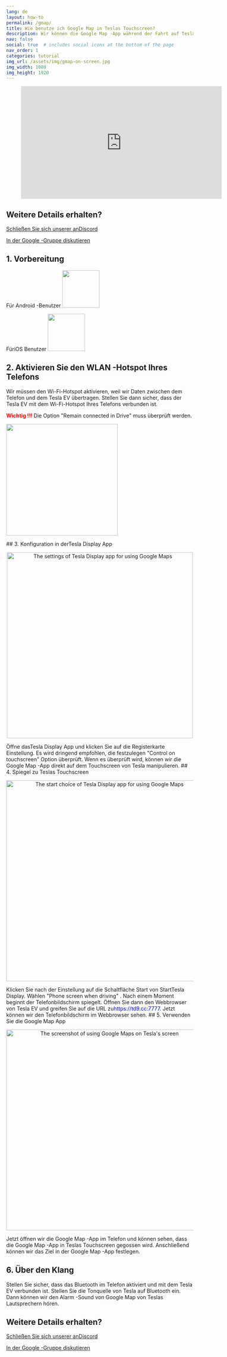 ```yaml
---
lang: de
layout: how-to
permalink: /gmap/
title: Wie benutze ich Google Map in Teslas Touchscreen?
description: Wir können die Google Map -App während der Fahrt auf Teslas Big Touchscreen übertragen und die Google Map -App sogar direkt auf Teslas Touchscreen manipulieren.
nav: false
social: true  # includes social icons at the bottom of the page
nav_order: 1
categories: tutorial
img_url: /assets/img/gmap-on-screen.jpg
img_width: 1080
img_height: 1920
---
```

<!-- _pages/gmap.md -->
<!-- blank line -->
<figure class= "video-container" >
  <iframe width= "540"  height= "303"  src= "https://www.youtube.com/embed/92OYkMitWQI"  frameborder= "0"  allowfullscreen= "true" > </iframe>
</figure>
<!-- blank line -->

## Weitere Details erhalten?
<p> <a href = "https://discord.gg/Tvbs9uWcN9"  Ziel = "_blank" > Schließen Sie sich unserer anDiscord</a> </p>
<p> <a href = "https://groups.google.com/g/tesla-display"  Ziel = "_blank" > In der Google -Gruppe diskutieren </a> </p>

## 1. Vorbereitung
Für Android -Benutzer
<a id = "googleplay"  href = "https://play.google.com/store/apps/details?id=io.github.blackpill.tesladisplay&referrer=utm_source%3Dgithub%26utm_medium%3Dorganic" >
<img src= "/assets/img/google-play-badge.svg"  height= "100px" >
</a>

FüriOS Benutzer
<a id = "appstore"  href = "https://apps.apple.com/app/tesdisplay-screen-mirror/id6469987744" >
<img src= "/assets/img/app-store-badge.png"  height= "100px" >
</a>

## 2. Aktivieren Sie den WLAN -Hotspot Ihres Telefons
<p> Wir müssen den Wi-Fi-Hotspot aktivieren, weil wir Daten zwischen dem Telefon und dem Tesla EV übertragen.
Stellen Sie dann sicher, dass der Tesla EV mit dem Wi-Fi-Hotspot Ihres Telefons verbunden ist. </P>
<p><span style= "color: red" > <b> Wichtig !!! </b></span> Die Option "Remain connected in Drive"  muss überprüft werden. </p>
<img src= "/assets/img/wifi-connected.jpg"  height= "300px" >
</p>
## 3. Konfiguration in derTesla Display App
<p style= "text-align: center;" >
<img src= "/assets/img/settings-nav.jpg"  alt= "The settings of Tesla Display app for using Google Maps"  height= "500px" >
</p>
Öffne dasTesla Display App und klicken Sie auf die Registerkarte Einstellung.
Es wird dringend empfohlen, die festzulegen "Control on touchscreen"  Option überprüft. Wenn es überprüft wird, können wir die Google Map -App direkt auf dem Touchscreen von Tesla manipulieren.
## 4. Spiegel zu Teslas Touchscreen
<p style= "text-align: center;" >
<img src= "/assets/img/phone-screen.jpg"  alt= "The start choice of Tesla Display app for using Google Maps"  width= "540px" >
</p>
Klicken Sie nach der Einstellung auf die Schaltfläche Start von StartTesla Display. Wählen "Phone screen when driving" . Nach einem Moment beginnt der Telefonbildschirm spiegelt.
Öffnen Sie dann den Webbrowser von Tesla EV und greifen Sie auf die URL zu<span style= "color:blue" >https://td9.cc:7777</span>. Jetzt können wir den Telefonbildschirm im Webbrowser sehen.
## 5. Verwenden Sie die Google Map App
<p style= "text-align: center;" >
<img src= "/assets/img/gmap-on-screen.jpg"  alt= "The screenshot of using Google Maps on Tesla's screen"  width= "540px" >
</p>
Jetzt öffnen wir die Google Map -App im Telefon und können sehen, dass die Google Map -App in Teslas Touchscreen gegossen wird.
Anschließend können wir das Ziel in der Google Map -App festlegen.

## 6. Über den Klang
Stellen Sie sicher, dass das Bluetooth im Telefon aktiviert und mit dem Tesla EV verbunden ist.
Stellen Sie die Tonquelle von Tesla auf Bluetooth ein.
Dann können wir den Alarm -Sound von Google Map von Teslas Lautsprechern hören.

## Weitere Details erhalten?
<p> <a href = "https://discord.gg/Tvbs9uWcN9"  Ziel = "_blank" > Schließen Sie sich unserer anDiscord</a> </p>
<p> <a href = "https://groups.google.com/g/tesla-display"  Ziel = "_blank" > In der Google -Gruppe diskutieren </a> </p>

